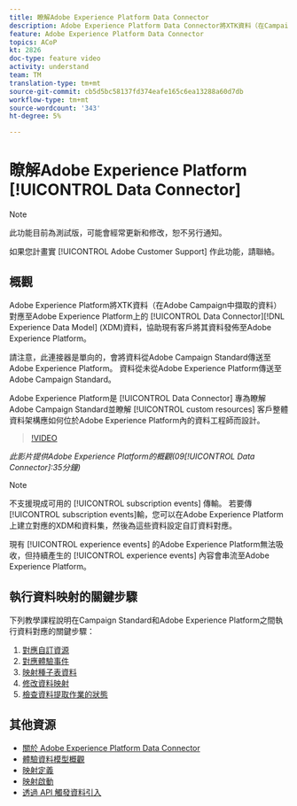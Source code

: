 ```yaml
---
title: 瞭解Adobe Experience Platform Data Connector
description: Adobe Experience Platform Data Connector將XTK資料（在Campaign中收錄的資料）對應至Adobe Experience Platform上的Experience Data Model(XDM)資料，協助現有客戶在Adobe Experience Platform上提供其資料。
feature: Adobe Experience Platform Data Connector
topics: ACoP
kt: 2826
doc-type: feature video
activity: understand
team: TM
translation-type: tm+mt
source-git-commit: cb5d5bc58137fd374eafe165c6ea13288a60d7db
workflow-type: tm+mt
source-wordcount: '343'
ht-degree: 5%

---
```



# 瞭解Adobe Experience Platform [!UICONTROL Data Connector]

>[!NOTE]
>
>此功能目前為測試版，可能會經常更新和修改，恕不另行通知。
>
>如果您計畫實 [!UICONTROL Adobe Customer Support] 作此功能，請聯絡。

## 概觀

Adobe Experience Platform將XTK資料（在Adobe Campaign中擷取的資料）對應至Adobe Experience Platform上的 [!UICONTROL Data Connector][!DNL Experience Data Model] (XDM)資料，協助現有客戶將其資料發佈至Adobe Experience Platform。

請注意，此連接器是單向的，會將資料從Adobe Campaign Standard傳送至Adobe Experience Platform。 資料從未從Adobe Experience Platform傳送至Adobe Campaign Standard。

Adobe Experience Platform是 [!UICONTROL Data Connector] 專為瞭解Adobe Campaign Standard並瞭解 [!UICONTROL custom resources] 客戶整體資料架構應如何位於Adobe Experience Platform內的資料工程師而設計。

>[!VIDEO](https://video.tv.adobe.com/v/27304?quality=12)

*此影片提供Adobe Experience Platform的概觀(09[!UICONTROL Data Connector]:35分鐘)*

>[!NOTE]
>
>不支援現成可用的 [!UICONTROL subscription events] 傳輸。 若要傳 [!UICONTROL subscription events]輸，您可以在Adobe Experience Platform上建立對應的XDM和資料集，然後為這些資料設定自訂資料對應。
>
>現有 [!UICONTROL experience events] 的Adobe Experience Platform無法吸收，但持續產生的 [!UICONTROL experience events] 內容會串流至Adobe Experience Platform。

## 執行資料映射的關鍵步驟

下列教學課程說明在Campaign Standard和Adobe Experience Platform之間執行資料對應的關鍵步驟：

1. [對應自訂資源](/help/administrating/adobe-experience-platform-data-connector/mapping-custom-resources.md)
2. [對應體驗事件](/help/administrating/adobe-experience-platform-data-connector/mapping-experience-events.md)
3. [映射種子表資料](/help/administrating/adobe-experience-platform-data-connector/mapping-seed-table-data.md)
4. [修改資料映射](/help/administrating/adobe-experience-platform-data-connector/modifying-data-mapping.md)
5. [檢查資料提取作業的狀態](/help/administrating/adobe-experience-platform-data-connector/checking-status-of-data-ingestion-jobs.md)

## 其他資源

* [關於 Adobe Experience Platform Data Connector](https://docs.adobe.com/content/help/en/campaign-standard/using/administrating/mapping-campaign-and-aep-data/aep-about-data-connector.html)
* [體驗資料模型概觀](https://docs.adobe.com/content/help/en/campaign-standard/using/administrating/mapping-campaign-and-aep-data/aep-data-model-overview.html)
* [映射定義](https://docs.adobe.com/content/help/en/campaign-standard/using/administrating/mapping-campaign-and-aep-data/aep-mapping-definition.html)
* [映射啟動](https://docs.adobe.com/content/help/en/campaign-standard/using/administrating/mapping-campaign-and-aep-data/aep-mapping-activation.html)
* [透過 API 觸發資料引入](https://docs.adobe.com/content/help/en/campaign-standard/using/administrating/mapping-campaign-and-aep-data/aep-triggering-data-ingestion.html)
